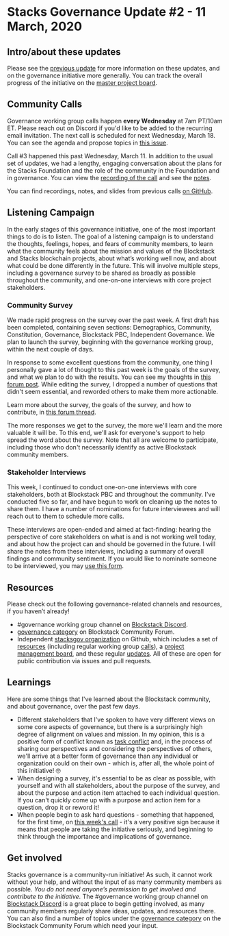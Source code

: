 # Stacks Governance Update #2 - 11 March, 2020

## Intro/about these updates

Please see the [previous update](https://github.com/stacksgov/updates/blob/update-002/updates/20200304-update-001.md) for more information on these updates, and on the governance initiative more generally. You can track the overall progress of the initiative on the [master project board](https://github.com/stacksgov/pm/projects/1).


## Community Calls

Governance working group calls happen **every Wednesday** at 7am PT/10am ET. Please reach out on Discord if you'd like to be added to the recurring email invitation. The next call is scheduled for next Wednesday, March 18. You can see the agenda and propose topics in [this issue](https://github.com/stacksgov/pm/issues/9).

Call #3 happened this past Wednesday, March 11. In addition to the usual set of updates, we had a lengthy, engaging conversation about the plans for the Stacks Foundation and the role of the community in the Foundation and in governance. You can view the [recording of the call](https://youtu.be/d7cGndifjR0) and see the [notes](https://github.com/stacksgov/resources/issues/12).

You can find recordings, notes, and slides from previous calls [on GitHub](https://github.com/stacksgov/resources/tree/master/calls).


## Listening Campaign

In the early stages of this governance initiative, one of the most important things to do is to listen. The goal of a listening campaign is to understand the thoughts, feelings, hopes, and fears of community members, to learn what the community feels about the mission and values of the Blockstack and Stacks blockchain projects, about what’s working well now, and about what could be done differently in the future. This will involve multiple steps, including a governance survey to be shared as broadly as possible throughout the community, and one-on-one interviews with core project stakeholders.


### Community Survey

We made rapid progress on the survey over the past week. A first draft has been completed, containing seven sections: Demographics, Community, Constitution, Governance, Blockstack PBC, Independent Governance. We plan to launch the survey, beginning with the governance working group, within the next couple of days.

In response to some excellent questions from the community, one thing I personally gave a lot of thought to this past week is the goals of the survey, and what we plan to do with the results. You can see my thoughts in [this forum post](https://forum.blockstack.org/t/community-governance-survey/10387/10). While editing the survey, I dropped a number of questions that didn't seem essential, and reworded others to make them more actionable.

Learn more about the survey, the goals of the survey, and how to contribute, in [this forum thread](https://forum.blockstack.org/t/community-governance-survey/10387).

The more responses we get to the survey, the more we'll learn and the more valuable it will be. To this end, we'll ask for everyone's support to help spread the word about the survey. Note that all are welcome to participate, including those who don't necessarily identify as active Blockstack community members.


### Stakeholder Interviews

This week, I continued to conduct one-on-one interviews with core stakeholders, both at Blockstack PBC and throughout the community. I've conducted five so far, and have begun to work on cleaning up the notes to share them. I have a number of nominations for future interviewees and will reach out to them to schedule more calls.

These interviews are open-ended and aimed at fact-finding: hearing the perspective of core stakeholders on what is and is not working well today, and about how the project can and should be governed in the future. I will share the notes from these interviews, including a summary of overall findings and community sentiment. If you would like to nominate someone to be interviewed, you may [use this form](https://forms.gle/QG3NdBFvXRj246Wr6).


## Resources

Please check out the following governance-related channels and resources, if you haven’t already!

* #governance working group channel on [Blockstack Discord](https://discordapp.com/invite/ny6wGkx).
* [governance category](https://forum.blockstack.org/c/governance) on Blockstack Community Forum.
* Independent [stacksgov organization](https://github.com/stacksgov) on Github, which includes a set of [resources](https://github.com/stacksgov/resources) (including regular working group [calls](https://github.com/stacksgov/resources/tree/master/calls)), a [project management board](https://github.com/stacksgov/pm/projects/1), and these regular [updates](https://github.com/stacksgov/weekly). All of these are open for public contribution via issues and pull requests.


## Learnings

Here are some things that I've learned about the Blockstack community, and about governance, over the past few days.

- Different stakeholders that I've spoken to have very different views on some core aspects of governance, but there is a surprisingly high degree of alignment on values and mission. In my opinion, this is a positive form of conflict known as [task conflict](https://www.vantageleadership.com/our-blog/not-all-conflicts-are-equal-3-types-of-conflict/) and, in the process of sharing our perspectives and considering the perspectives of others, we'll arrive at a better form of governance than any individual or organization could on their own - which is, after all, the whole point of this initiative! 🤓
- When designing a survey, it's essential to be as clear as possible, with yourself and with all stakeholders, about the purpose of the survey, and about the purpose and action item attached to each individual question. If you can't quickly come up with a purpose and action item for a question, drop it or reword it!
- When people begin to ask hard questions - something that happened, for the first time, on [this week's call](https://youtu.be/d7cGndifjR0) - it's a very positive sign because it means that people are taking the initiative seriously, and beginning to think through the importance and implications of governance.

## Get involved

Stacks governance is a community-run initiative! As such, it cannot work without your help, and without the input of as many community members as possible. _You do not need anyone’s permission to get involved and contribute to the initiative._ The #governance working group channel on [Blockstack Discord](https://discordapp.com/invite/ny6wGkx) is a great place to begin getting involved, as many community members regularly share ideas, updates, and resources there. You can also find a number of topics under the [governance category](https://forum.blockstack.org/c/governance) on the Blockstack Community Forum which need your input.
